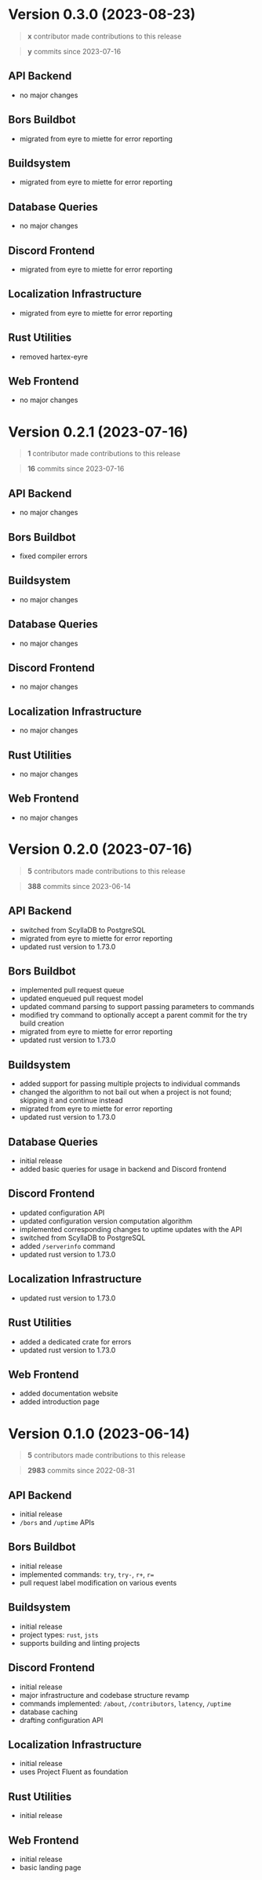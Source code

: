 # Version 0.3.0 (2023-08-23)

> **x** contributor made contributions to this release

> **y** commits since 2023-07-16

## API Backend

- no major changes

## Bors Buildbot

- migrated from eyre to miette for error reporting

## Buildsystem

- migrated from eyre to miette for error reporting

## Database Queries

- no major changes

## Discord Frontend

- migrated from eyre to miette for error reporting

## Localization Infrastructure

- migrated from eyre to miette for error reporting

## Rust Utilities

- removed hartex-eyre

## Web Frontend

- no major changes

# Version 0.2.1 (2023-07-16)

> **1** contributor made contributions to this release

> **16** commits since 2023-07-16

## API Backend

- no major changes

## Bors Buildbot

- fixed compiler errors

## Buildsystem

- no major changes

## Database Queries

- no major changes

## Discord Frontend

- no major changes

## Localization Infrastructure

- no major changes

## Rust Utilities

- no major changes

## Web Frontend

- no major changes

# Version 0.2.0 (2023-07-16)

> **5** contributors made contributions to this release

> **388** commits since 2023-06-14

## API Backend

- switched from ScyllaDB to PostgreSQL
- migrated from eyre to miette for error reporting
- updated rust version to 1.73.0

## Bors Buildbot

- implemented pull request queue
- updated enqueued pull request model
- updated command parsing to support passing parameters to commands
- modified try command to optionally accept a parent commit for the try build creation
- migrated from eyre to miette for error reporting
- updated rust version to 1.73.0

## Buildsystem

- added support for passing multiple projects to individual commands
- changed the algorithm to not bail out when a project is not found; skipping it and continue instead
- migrated from eyre to miette for error reporting
- updated rust version to 1.73.0

## Database Queries

- initial release
- added basic queries for usage in backend and Discord frontend

## Discord Frontend

- updated configuration API
- updated configuration version computation algorithm
- implemented corresponding changes to uptime updates with the API
- switched from ScyllaDB to PostgreSQL
- added `/serverinfo` command
- updated rust version to 1.73.0

## Localization Infrastructure

- updated rust version to 1.73.0

## Rust Utilities

- added a dedicated crate for errors
- updated rust version to 1.73.0

## Web Frontend

- added documentation website
- added introduction page

# Version 0.1.0 (2023-06-14)

> **5** contributors made contributions to this release

> **2983** commits since 2022-08-31

## API Backend

- initial release
- `/bors` and `/uptime` APIs

## Bors Buildbot

- initial release
- implemented commands: `try`, `try-`, `r+`, `r=`
- pull request label modification on various events

## Buildsystem

- initial release
- project types: `rust`, `jsts`
- supports building and linting projects

## Discord Frontend

- initial release
- major infrastructure and codebase structure revamp
- commands implemented: `/about`, `/contributors`, `latency`, `/uptime`
- database caching
- drafting configuration API

## Localization Infrastructure

- initial release
- uses Project Fluent as foundation

## Rust Utilities

- initial release

## Web Frontend

- initial release
- basic landing page
